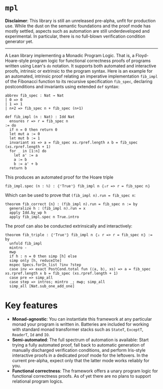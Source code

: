 # `mpl`

**Disclaimer**: This library is still an unreleased pre-alpha, unfit for production use. 
While the dust on the semantic foundations and the proof mode has mostly settled,
aspects such as automation are still underdeveloped and experimental.
In particular, there is no full-blown verification condition generator yet. 

---

A Lean library implementing a Monadic Program Logic.
That is, a Floyd-Hoare-style program logic for functional correctness proofs of programs written using Lean's `do` notation.
It supports both automated and interactive proofs, intrinsic or extrinsic to the program syntax.
Here is an example for an automated, intrinsic proof relating an imperative implementation `fib_impl` of the Fibonacci function to its recursive specification `fib_spec`, declaring postconditions and invariants using extended `def` syntax:

```lean
abbrev fib_spec : Nat → Nat
| 0 => 0
| 1 => 1
| n+2 => fib_spec n + fib_spec (n+1)

def fib_impl (n : Nat) : Idd Nat
  ensures r => r = fib_spec n
:= do
  if n = 0 then return 0
  let mut a := 0
  let mut b := 1
  invariant xs => a = fib_spec xs.rpref.length ∧ b = fib_spec (xs.rpref.length + 1)
  for _ in [1:n] do
    let a' := a
    a := b
    b := a' + b
  return b
```

This produces an automated proof for the Hoare triple

```
fib_impl.spec (n : ℕ) : ⦃⌜True⌝⦄ fib_impl n ⦃⇓r => r = fib_spec n⦄
```

Which can be used to prove that `(fib_impl n).run = fib_spec n`:

```lean
theorem fib_correct {n} : (fib_impl n).run = fib_spec n := by
  generalize h : (fib_impl n).run = x
  apply Idd.by_wp h
  apply fib_impl.spec n True.intro
```

The proof can also be conducted extrinsically and interactively:

```lean
theorem fib_triple : ⦃⌜True⌝⦄ fib_impl n ⦃⇓ r => r = fib_spec n⦄ := by
  unfold fib_impl
  mintro -
  mwp
  if h : n = 0 then simp [h] else
  simp only [h, reduceIte]
  mspec Specs.forIn_list ?inv ?step
  case inv => exact PostCond.total fun (⟨a, b⟩, xs) => a = fib_spec xs.rpref.length ∧ b = fib_spec (xs.rpref.length + 1)
  case pre => simp_all
  case step => intros; mintro _; mwp; simp_all
  simp_all [Nat.sub_one_add_one]
```

# Key features

* **Monad-agnostic**: You can instantiate this framework at any particular monad your program is written in. Batteries are included for working with standard monad transformer stacks such as `StateT`, `ExceptT`, `ReaderT`, `Id` and `IO`. 
* **Semi-automated**: The full spectrum of automation is available: Start trying a fully automated proof, fall back to automatic generation of manually discharged verification conditions, and perform Iris-style interactive proofs in a dedicated proof mode for the leftovers. In the current pre-alpha, expect only that the latter mode works reliably for you.
* **Functional correctness**: The framework offers a unary program logic for functional correctness proofs. As of yet there are no plans to support relational program logics.